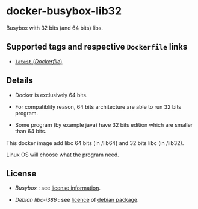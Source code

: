 # docker-busybox-lib32

Busybox with 32 bits (and 64 bits) libs.

## Supported tags and respective `Dockerfile` links

-	[`latest` (*Dockerfile*)](https://github.com/ofayau/docker-busybox-lib32/blob/master/busybox-libc32/Dockerfile)

## Details

- Docker is exclusively 64 bits.

- For compatiblity reason, 64 bits architecture are able to run 32 bits program.

- Some program (by example java) have 32 bits edition which are smaller than 64 bits.

This docker image add libc 64 bits (in /lib64) and 32 bits libc (in /lib32).

Linux OS will choose what the program need.

## License

- *Busybox* : see [license information](http://www.busybox.net/license.html).

- *Debian libc-i386* : see [licence](http://ftp-master.metadata.debian.org/changelogs//main/g/glibc/glibc_2.19-18_copyright) of [debian package](https://packages.debian.org/jessie/libc6-i386).

